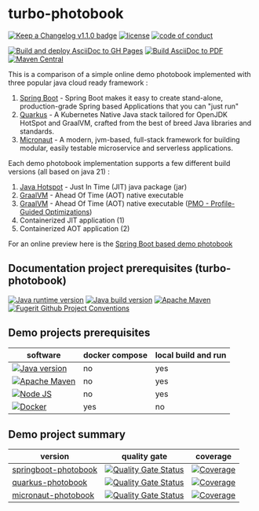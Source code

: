 # turbo-photobook

[![Keep a Changelog v1.1.0 badge](https://img.shields.io/badge/changelog-Keep%20a%20Changelog%20v1.1.0-%23E05735)](https://github.com/fugerit-org/fj-universe/blob/main/CHANGELOG.md)
[![license](https://img.shields.io/badge/License-MIT%20License-blue.svg)](https://opensource.org/license/mit)
[![code of conduct](https://img.shields.io/badge/conduct-Contributor%20Covenant-purple.svg)](https://github.com/fugerit-org/fj-universe/blob/main/CODE_OF_CONDUCT.md)

[![Build and deploy AsciiDoc to GH Pages](https://github.com/fugerit-org/turbo-photobook/actions/workflows/asciidoc_2_gh_pages.yml/badge.svg)](https://github.com/fugerit-org/turbo-photobook/actions/workflows/asciidoc_2_gh_pages.yml)
[![Build AsciiDoc to PDF](https://github.com/fugerit-org/turbo-photobook/actions/workflows/asciidoc_2_pdf.yml/badge.svg)](https://github.com/fugerit-org/turbo-photobook/actions/workflows/asciidoc_2_pdf.yml)
[![Maven Central](https://img.shields.io/badge/GitHub%20Pages-Turbo%20Photobook-%23111199)](https://turbo-photobook.fugerit.org)

This is a comparison of a simple online demo photobook implemented with three popular java cloud ready framework : 

1. [Spring Boot](https://spring.io/projects/spring-boot) - Spring Boot makes it easy to create stand-alone, production-grade Spring based Applications that you can "just run"
2. [Quarkus](https://quarkus.io/) - A Kubernetes Native Java stack tailored for OpenJDK HotSpot and GraalVM, crafted from the best of breed Java libraries and standards.
3. [Micronaut](https://micronaut.io/) - A modern, jvm-based, full-stack framework for building modular, easily testable microservice and serverless applications.

Each demo photobook implementation supports a few different build versions (all based on java 21) :

1. [Java Hotspot](https://www.oracle.com/java/technologies/downloads/) - Just In Time (JIT) java package (jar)
2. [GraalVM](https://www.graalvm.org/) - Ahead Of Time (AOT) native executable
3. [GraalVM](https://www.graalvm.org/) - Ahead Of Time (AOT) native executable ([PMO - Profile-Guided Optimizations](https://www.graalvm.org/22.0/reference-manual/native-image/PGO/))
4. Containerized JIT application (1)
5. Containerized AOT application (2)

For an online preview here is the [Spring Boot based demo photobook](https://springio23.fugerit.org/photobook-demo/home/index.html)

## Documentation project prerequisites (turbo-photobook)

[![Java runtime version](https://img.shields.io/badge/run%20on-java%208+-%23113366.svg?style=for-the-badge&logo=openjdk&logoColor=white)](https://universe.fugerit.org/src/docs/versions/java11.html)
[![Java build version](https://img.shields.io/badge/build%20on-java%2011+-%23ED8B00.svg?style=for-the-badge&logo=openjdk&logoColor=white)](https://universe.fugerit.org/src/docs/versions/java11.html)
[![Apache Maven](https://img.shields.io/badge/Apache%20Maven-3.9.0+-C71A36?style=for-the-badge&logo=Apache%20Maven&logoColor=white)](https://universe.fugerit.org/src/docs/versions/maven3_9.html)
[![Fugerit Github Project Conventions](https://img.shields.io/badge/Fugerit%20Org-Project%20Conventions-1A36C7?style=for-the-badge&logo=Onlinect%20Playground&logoColor=white)](https://universe.fugerit.org/src/docs/conventions/index.html)

## Demo projects prerequisites

| software                                                                                                                                                                                           | docker compose | local build and run |
|----------------------------------------------------------------------------------------------------------------------------------------------------------------------------------------------------|----------------|---------------------|
| [![Java version](https://img.shields.io/badge/Java-GraalVM%2021+-%23ED8B00.svg?style=for-the-badge&logo=openjdk&logoColor=white)](https://universe.fugerit.org/src/docs/versions/gvm21.html)       | no             | yes                 |
| [![Apache Maven](https://img.shields.io/badge/Apache%20Maven-3.9.0+-C71A36?style=for-the-badge&logo=Apache%20Maven&logoColor=white)](https://universe.fugerit.org/src/docs/versions/maven3_9.html) | no             | yes                 |
| [![Node JS](https://img.shields.io/badge/Node%20JS-20+-1AC736?style=for-the-badge&logo=node.js&logoColor=white)](https://universe.fugerit.org/src/docs/versions/node.html)                         | no             | yes                 |
| [![Docker](https://img.shields.io/badge/docker-26+-1266E7?style=for-the-badge&logo=docker&logoColor=white)](https://universe.fugerit.org/src/docs/versions/docker.html)                            | yes            | no                  |

## Demo project summary

| version                                                                      | quality gate                                                                                                                                                                                                        | coverage                                                                                                                                                                                             | 
|------------------------------------------------------------------------------|---------------------------------------------------------------------------------------------------------------------------------------------------------------------------------------------------------------------|------------------------------------------------------------------------------------------------------------------------------------------------------------------------------------------------------|
| [springboot-photobook](https://github.com/fugerit-org/springboot-photobook/) | [![Quality Gate Status](https://sonarcloud.io/api/project_badges/measure?project=fugerit-org_springboot-photobook&metric=alert_status)](https://sonarcloud.io/summary/new_code?id=fugerit-org_springboot-photobook) | [![Coverage](https://sonarcloud.io/api/project_badges/measure?project=fugerit-org_springboot-photobook&metric=coverage)](https://sonarcloud.io/summary/new_code?id=fugerit-org_springboot-photobook) |
| [quarkus-photobook](https://github.com/fugerit-org/quarkus-photobook/)       | [![Quality Gate Status](https://sonarcloud.io/api/project_badges/measure?project=fugerit-org_quarkus-photobook&metric=alert_status)](https://sonarcloud.io/summary/new_code?id=fugerit-org_quarkus-photobook)       | [![Coverage](https://sonarcloud.io/api/project_badges/measure?project=fugerit-org_quarkus-photobook&metric=coverage)](https://sonarcloud.io/summary/new_code?id=fugerit-org_quarkus-photobook)       |
| [micronaut-photobook](https://github.com/fugerit-org/micronaut-photobook/)   | [![Quality Gate Status](https://sonarcloud.io/api/project_badges/measure?project=fugerit-org_micronaut-photobook&metric=alert_status)](https://sonarcloud.io/summary/new_code?id=fugerit-org_micronaut-photobook)   | [![Coverage](https://sonarcloud.io/api/project_badges/measure?project=fugerit-org_micronaut-photobook&metric=coverage)](https://sonarcloud.io/summary/new_code?id=fugerit-org_micronaut-photobook)   |
